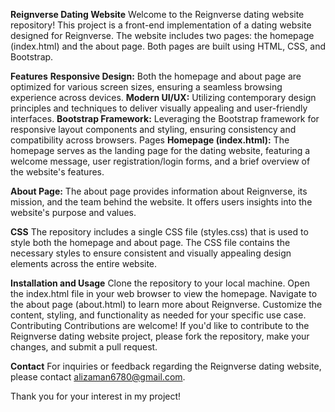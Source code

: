 **Reignverse Dating Website**
Welcome to the Reignverse dating website repository! This project is a front-end implementation of a dating website designed for Reignverse. The website includes two pages: the homepage (index.html) and the about page. Both pages are built using HTML, CSS, and Bootstrap.

**Features**
**Responsive Design:** Both the homepage and about page are optimized for various screen sizes, ensuring a seamless browsing experience across devices.
**Modern UI/UX:** Utilizing contemporary design principles and techniques to deliver visually appealing and user-friendly interfaces.
**Bootstrap Framework:** Leveraging the Bootstrap framework for responsive layout components and styling, ensuring consistency and compatibility across browsers.
Pages
**Homepage (index.html):** The homepage serves as the landing page for the dating website, featuring a welcome message, user registration/login forms, and a brief overview of the website's features.

**About Page:** The about page provides information about Reignverse, its mission, and the team behind the website. It offers users insights into the website's purpose and values.

**CSS**
The repository includes a single CSS file (styles.css) that is used to style both the homepage and about page. The CSS file contains the necessary styles to ensure consistent and visually appealing design elements across the entire website.

**Installation and Usage**
Clone the repository to your local machine.
Open the index.html file in your web browser to view the homepage.
Navigate to the about page (about.html) to learn more about Reignverse.
Customize the content, styling, and functionality as needed for your specific use case.
Contributing
Contributions are welcome! If you'd like to contribute to the Reignverse dating website project, please fork the repository, make your changes, and submit a pull request.

**Contact**
For inquiries or feedback regarding the Reignverse dating website, please contact alizaman6780@gmail.com.

Thank you for your interest in my project!
